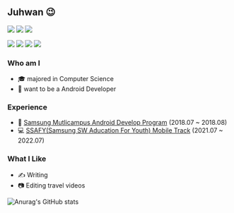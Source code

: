 ## Juhwan 😉

<p>
<a href="https://hits.seeyoufarm.com"><img src="https://hits.seeyoufarm.com/api/count/incr/badge.svg?url=https%3A%2F%2Fgithub.com%2Fjuhwankim-dev%2Fjuhwankim-dev&count_bg=%2379C83D&title_bg=%23555555&icon=&icon_color=%23E7E7E7&title=hits&edge_flat=false"/></a>
<img src="https://img.shields.io/badge/Tech Blog-FF6550?logo=Blogger&amp;logoColor=white&amp;link=https://todaycode.tistory.com"/>
<img src="https://img.shields.io/badge/Daily Blog-03C75A?logo=Naver&amp;logoColor=white&amp;link=https://blog.naver.com/mdown"/>
</p>
<p>
<img src="https://img.shields.io/badge/Android-3DDC84?logo=Android&amp;logoColor=white"/>
<img src="https://img.shields.io/badge/Kotlin-7F52FF?logo=Kotlin&amp;logoColor=white"/>
<img src="https://img.shields.io/badge/Java-007396?logo=Java&amp;logoColor=white"/>
<img src="https://img.shields.io/badge/Firebase-FFCA28?logo=Firebase&amp;logoColor=white"/>
</p>

### Who am I
- 🎓 majored in Computer Science
- 🤖 want to be a Android Developer

### Experience
- 💙 [Samsung Mutlicampus Android Develop Program](https://www.notion.so/Samsung-multi-campus-17a5ff5767e7455e8653379983ed6831) (2018.07 ~ 2018.08)
- 💻 [SSAFY(Samsung SW Aducation For Youth) Mobile Track](https://www.ssafy.com/ksp/jsp/swp/swpMain.jsp) (2021.07 ~ 2022.07)

### What I Like
- ✍ Writing
- 📷 Editing travel videos 

![Anurag's GitHub stats](https://github-readme-stats.vercel.app/api?username=juhwankim-dev&show_icons=true&theme=default)
